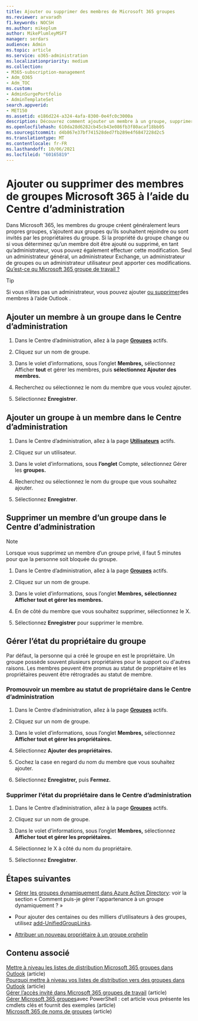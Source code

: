 ```yaml
---
title: Ajouter ou supprimer des membres de Microsoft 365 groupes
ms.reviewer: arvaradh
f1.keywords: NOCSH
ms.author: mikeplum
author: MikePlumleyMSFT
manager: serdars
audience: Admin
ms.topic: article
ms.service: o365-administration
ms.localizationpriority: medium
ms.collection:
- M365-subscription-management
- Adm_O365
- Adm_TOC
ms.custom:
- AdminSurgePortfolio
- AdminTemplateSet
search.appverid:
- MET150
ms.assetid: e186d224-a324-4afa-8300-0e4fc0c3000a
description: Découvrez comment ajouter un membre à un groupe, supprimer un membre du groupe et gérer l’état du propriétaire du groupe dans le Centre d'administration Microsoft 365.
ms.openlocfilehash: 610da28d6282cb45cb43e086fb3f80acaf18bb05
ms.sourcegitcommit: d4b867e37bf741528ded7fb289e4f6847228d2c5
ms.translationtype: MT
ms.contentlocale: fr-FR
ms.lasthandoff: 10/06/2021
ms.locfileid: "60165819"
---
```

# <a name="add-or-remove-members-from-microsoft-365-groups-using-the-admin-center"></a>Ajouter ou supprimer des membres de groupes Microsoft 365 à l’aide du Centre d’administration

Dans Microsoft 365, les membres du groupe créent généralement leurs propres groupes, s’ajoutent aux groupes qu’ils souhaitent rejoindre ou sont invités par les propriétaires du groupe. Si la propriété du groupe change ou si vous déterminez qu’un membre doit être ajouté ou supprimé, en tant qu’administrateur, vous pouvez également effectuer cette modification. Seul un administrateur général, un administrateur Exchange, un administrateur de groupes ou un administrateur utilisateur peut apporter ces modifications. [Qu’est-ce qu Microsoft 365 groupe de travail ?](https://support.microsoft.com/office/b565caa1-5c40-40ef-9915-60fdb2d97fa2)

> [!TIP]
> Si vous n’êtes pas un administrateur, vous pouvez ajouter [ou supprimer](https://support.microsoft.com/office/3b650f4a-5c9b-4f94-a1bb-0cca4b1091de)des membres à l’aide Outlook .
  
## <a name="add-a-member-to-a-group-in-the-admin-center"></a>Ajouter un membre à un groupe dans le Centre d’administration

1. Dans le Centre d’administration, allez à la page [**Groupes**](https://admin.microsoft.com/Adminportal/Home?#/groups) actifs.  

2. Cliquez sur un nom de groupe.

3. Dans le volet d’informations, sous l’onglet **Membres,** sélectionnez Afficher **tout** et gérer les membres, puis **sélectionnez Ajouter des membres.**

4. Recherchez ou sélectionnez le nom du membre que vous voulez ajouter.

5. Sélectionnez **Enregistrer**.

## <a name="add-a-group-to-a-member-in-the-admin-center"></a>Ajouter un groupe à un membre dans le Centre d’administration

1. Dans le Centre d’administration, allez à la page [**Utilisateurs**](https://admin.microsoft.com/Adminportal/Home?#/users) actifs.  

2. Cliquez sur un utilisateur.

3. Dans le volet d’informations, sous **l’onglet** Compte, sélectionnez Gérer les **groupes.**

4. Recherchez ou sélectionnez le nom du groupe que vous souhaitez ajouter.

5. Sélectionnez **Enregistrer**.

## <a name="remove-a-member-from-a-group-in-the-admin-center"></a>Supprimer un membre d’un groupe dans le Centre d’administration

> [!NOTE]
> Lorsque vous supprimez un membre d’un groupe privé, il faut 5 minutes pour que la personne soit bloquée du groupe.

1. Dans le Centre d’administration, allez à la page [**Groupes**](https://admin.microsoft.com/Adminportal/Home?#/groups) actifs.  

2. Cliquez sur un nom de groupe.

3. Dans le volet d’informations, sous l’onglet **Membres,** **sélectionnez Afficher tout et gérer les membres.**

4. En de côté du membre que vous souhaitez supprimer, sélectionnez le X.

5. Sélectionnez **Enregistrer** pour supprimer le membre.

## <a name="manage-group-owner-status"></a>Gérer l’état du propriétaire du groupe

Par défaut, la personne qui a créé le groupe en est le propriétaire. Un groupe possède souvent plusieurs propriétaires pour le support ou d'autres raisons. Les membres peuvent être promus au statut de propriétaire et les propriétaires peuvent être rétrogradés au statut de membre.
  
### <a name="promote-a-member-to-owner-status-in-the-admin-center"></a>Promouvoir un membre au statut de propriétaire dans le Centre d’administration

1. Dans le Centre d’administration, allez à la page [**Groupes**](https://admin.microsoft.com/Adminportal/Home?#/groups) actifs.  

2. Cliquez sur un nom de groupe.

3. Dans le volet d’informations, sous l’onglet **Membres,** sélectionnez **Afficher tout et gérer les propriétaires.**

4. Sélectionnez **Ajouter des propriétaires.**

5. Cochez la case en regard du nom du membre que vous souhaitez ajouter.

6. Sélectionnez **Enregistrer,** puis **Fermez.**

### <a name="remove-owner-status-in-the-admin-center"></a>Supprimer l’état du propriétaire dans le Centre d’administration

1. Dans le Centre d’administration, allez à la page [**Groupes**](https://admin.microsoft.com/Adminportal/Home?#/groups) actifs.  

2. Cliquez sur un nom de groupe.

3. Dans le volet d’informations, sous l’onglet **Membres,** sélectionnez **Afficher tout et gérer les propriétaires.**

4. Sélectionnez le X à côté du nom du propriétaire.

5. Sélectionnez **Enregistrer**.

## <a name="next-steps"></a>Étapes suivantes

- [Gérer les groupes dynamiquement dans Azure Active Directory](/azure/active-directory/fundamentals/active-directory-groups-create-azure-portal): voir la section « Comment puis-je gérer l'appartenance à un groupe dynamiquement ? »

- Pour ajouter des centaines ou des milliers d’utilisateurs à des groupes, utilisez [add-UnifiedGroupLinks](/powershell/module/exchange/add-unifiedgrouplinks).

- [Attribuer un nouveau propriétaire à un groupe orphelin](https://support.microsoft.com/office/86bb3db6-8857-45d1-95c8-f6d540e45732)

## <a name="related-content"></a>Contenu associé

[Mettre à niveau les listes de distribution Microsoft 365 groupes dans Outlook](../manage/upgrade-distribution-lists.md) (article)\
[Pourquoi mettre à niveau vos listes de distribution vers des groupes dans Outlook](https://support.microsoft.com/office/7fb3d880-593b-4909-aafa-950dd50ce188) (article)\
[Gérer l’accès invité dans Microsoft 365 groupes de travail](manage-guest-access-in-groups.md) (article)\
[Gérer Microsoft 365 groupes](../../enterprise/manage-microsoft-365-groups-with-powershell.md)avec PowerShell : cet article vous présente les cmdlets clés et fournit des exemples (article)\
[Microsoft 365 de noms de groupes](../../solutions/groups-naming-policy.md) (article)